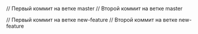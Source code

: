 
// Первый коммит на ветке master
// Второй коммит на ветке master

// Первый коммит на ветке new-feature
// Второй коммит на ветке new-feature

